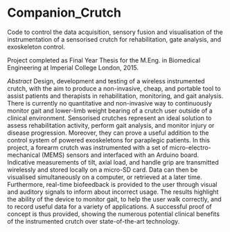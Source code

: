 # Companion_Crutch
Code to control the data acquisition, sensory fusion and visualisation of the instrumentation of a sensorised crutch for rehabilitation, gate analysis, and exoskeleton control.

Project completed as Final Year Thesis for the M.Eng. in Biomedical Engineering at Imperial College London, 2015.

*Abstract*
Design, development and testing of a wireless instrumented crutch, with the aim to produce a non-invasive, cheap, and portable tool to assist patients and therapists in rehabilitation, monitoring, and gait analysis. There is currently no quantitative and non-invasive way to continuously monitor gait and lower-limb weight bearing of a crutch user outside of a clinical environment. Sensorised crutches represent an ideal solution to assess rehabilitation activity, perform gait analysis, and monitor injury or disease progression. Moreover, they can prove a useful addition to the control system of powered exoskeletons for paraplegic patients.
In this project, a forearm crutch was instrumented with a set of micro-electro-mechanical (MEMS) sensors and interfaced with an Arduino board. Indicative measurements of tilt, axial load, and handle grip are transmitted wirelessly and stored locally on a micro-SD card. Data can then be visualised simultaneously on a computer, or retrieved at a later time. Furthermore, real-time biofeedback is provided to the user through visual and auditory signals to inform about incorrect usage. 
The results highlight the ability of the device to monitor gait, to help the user walk correctly, and to record useful data for a variety of applications. A successful proof of concept is thus provided, showing the numerous potential clinical benefits of the instrumented crutch over state-of-the-art technology.
